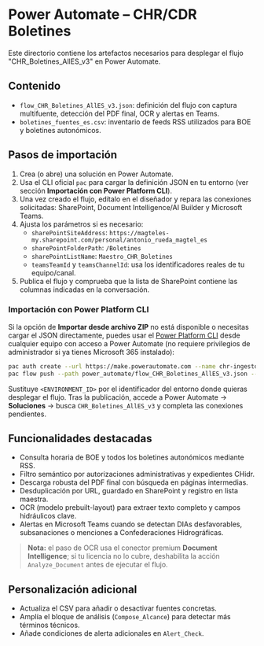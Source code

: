 # Power Automate – CHR/CDR Boletines

Este directorio contiene los artefactos necesarios para desplegar el flujo "CHR_Boletines_AllES_v3" en Power Automate.

## Contenido

- `flow_CHR_Boletines_AllES_v3.json`: definición del flujo con captura multifuente, detección del PDF final, OCR y alertas en Teams.
- `boletines_fuentes_es.csv`: inventario de feeds RSS utilizados para BOE y boletines autonómicos.

## Pasos de importación

1. Crea (o abre) una solución en Power Automate.
2. Usa el CLI oficial `pac` para cargar la definición JSON en tu entorno (ver sección **Importación con Power Platform CLI**).
3. Una vez creado el flujo, edítalo en el diseñador y repara las conexiones solicitadas: SharePoint, Document Intelligence/AI Builder y Microsoft Teams.
4. Ajusta los parámetros si es necesario:
   - `sharePointSiteAddress`: `https://magteles-my.sharepoint.com/personal/antonio_rueda_magtel_es`
   - `sharePointFolderPath`: `/Boletines`
   - `sharePointListName`: `Maestro_CHR_Boletines`
   - `teamsTeamId` y `teamsChannelId`: usa los identificadores reales de tu equipo/canal.
5. Publica el flujo y comprueba que la lista de SharePoint contiene las columnas indicadas en la conversación.

### Importación con Power Platform CLI

Si la opción de **Importar desde archivo ZIP** no está disponible o necesitas cargar el JSON directamente, puedes usar el [Power Platform CLI](https://learn.microsoft.com/power-platform/developer/cli/introduction) desde cualquier equipo con acceso a Power Automate (no requiere privilegios de administrador si ya tienes Microsoft 365 instalado):

```bash
pac auth create --url https://make.powerautomate.com --name chr-ingestor
pac flow push --path power_automate/flow_CHR_Boletines_AllES_v3.json --environment <ENVIRONMENT_ID>
```

Sustituye `<ENVIRONMENT_ID>` por el identificador del entorno donde quieras desplegar el flujo. Tras la publicación, accede a Power Automate → **Soluciones** → busca `CHR_Boletines_AllES_v3` y completa las conexiones pendientes.

## Funcionalidades destacadas

- Consulta horaria de BOE y todos los boletines autonómicos mediante RSS.
- Filtro semántico por autorizaciones administrativas y expedientes CHidr.
- Descarga robusta del PDF final con búsqueda en páginas intermedias.
- Desduplicación por URL, guardado en SharePoint y registro en lista maestra.
- OCR (modelo prebuilt-layout) para extraer texto completo y campos hidráulicos clave.
- Alertas en Microsoft Teams cuando se detectan DIAs desfavorables, subsanaciones o menciones a Confederaciones Hidrográficas.

> **Nota:** el paso de OCR usa el conector premium **Document Intelligence**; si tu licencia no lo cubre, deshabilita la acción `Analyze_Document` antes de ejecutar el flujo.

## Personalización adicional

- Actualiza el CSV para añadir o desactivar fuentes concretas.
- Amplía el bloque de análisis (`Compose_Alcance`) para detectar más términos técnicos.
- Añade condiciones de alerta adicionales en `Alert_Check`.
